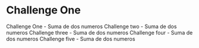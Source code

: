 # Challenge One

Challenge One - Suma de dos numeros
Challenge two - Suma de dos numeros
Challenge three - Suma de dos numeros
Challenge four - Suma de dos numeros
Challenge five - Suma de dos numeros